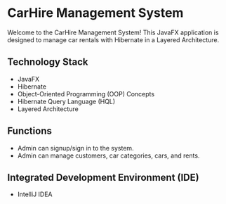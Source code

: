# CarHire Management System

Welcome to the CarHire Management System! This JavaFX application is designed to manage car rentals with Hibernate in a Layered Architecture.

## Technology Stack

- JavaFX
- Hibernate
- Object-Oriented Programming (OOP) Concepts
- Hibernate Query Language (HQL)
- Layered Architecture

## Functions

- Admin can signup/sign in to the system.
- Admin can manage customers, car categories, cars, and rents.

## Integrated Development Environment (IDE)

- IntelliJ IDEA






